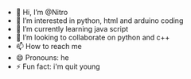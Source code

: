 - 👋 Hi, I’m @Nitro
- 👀 I’m interested in python, html and arduino coding
- 🌱 I’m currently learning java script
- 💞️ I’m looking to collaborate on python and c++
- 📫 How to reach me 
- 😄 Pronouns: he
- ⚡ Fun fact: i'm quit young

<!---
TEJENDERRAVISH009/TEJENDERRAVISH009 is a ✨ special ✨ repository because its `README.md` (this file) appears on your GitHub profile.
You can click the Preview link to take a look at your changes.
--->
